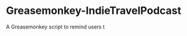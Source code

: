 Greasemonkey-IndieTravelPodcast
===============================

A Greasemonkey script to remind users t